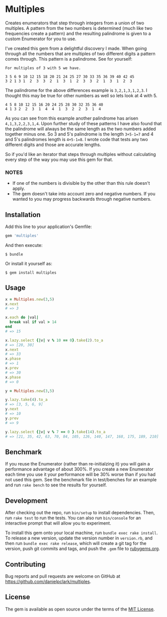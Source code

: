 # Multiples

Creates enumerators that step through integers from a union of two multiples.
A pattern from the two numbers is determined (much like two frequencies create
a pattern) and the resulting palindrome is given to a custom Enumerator for you
to use.

I've created this gem from a delightful discovery I made.  When going through all
the numbers that are multiples of two different digits a pattern comes through.
This pattern is a palindrome.  See for yourself:

```
For multiples of 3 with 5 we have.

3 5 6 9 10 12 15 18 20 21 24 25 27 30 33 35 36 39 40 42 45
3 2 1 3 1  2  3  3  2  1  3  1  2  3  3  2  1  3  1  2  3
```

The palindrome for the above differences example is `3,2,1,3,1,2,3`.  I thought this
may be true for other numbers as well so lets look at 4 with 5.

```
4 5 8 10 12 15 16 20 24 25 28 30 32 35 36 40
4 1 3 2  2  3  1  4  4  1  3  2  2  3  1  4
```

As you can see from this example another palindrome has arisen `4,1,3,2,2,3,1,4`. Upon
further study of these patterns I have also found that the palindrome will always be the
same length as the two numbers added together minus one.  So 3 and 5's palindrome is the
length `3+5-1=7` and 4 and 5's palindromes length is `4+5-1=8`.  I wrote code that tests
any two different digits and those are accurate lengths.

So if you'd like an iterator that steps through multiples without calculating every step
of the way you may use this gem for that.

### NOTES

* If one of the numbers is divisible by the other than this rule doesn't apply.
* The gem doesn't take into account zero and negative numbers.  If you wanted to you may progress backwards through negative numbers.

## Installation

Add this line to your application's Gemfile:

```ruby
gem 'multiples'
```

And then execute:

    $ bundle

Or install it yourself as:

    $ gem install multiples

## Usage

```ruby
x = Multiples.new(3,5)
x.next
# => 3

x.each do |val|
  break val if val > 14
end
# => 15

x.lazy.select {|v| v % 10 == 0}.take(2).to_a
# => [20, 30]
x.next
# => 33 
x.phase
# => 1
x.prev
# => 30
x.phase
# => 0

y = Multiples.new(3,5)

y.lazy.take(4).to_a
# => [3, 5, 6, 9] 
y.next
# => 10 
y.prev
# => 9 

y.lazy.select {|v| v % 7 == 0 }.take(14).to_a
# => [21, 35, 42, 63, 70, 84, 105, 126, 140, 147, 168, 175, 189, 210]
```

## Benchmark

If you reuse the Enumerator (rather than re-initialzing it) you will gain a
performance advantage of about 300%.  If you create a new Enumerator each time
you use it your performance will be 30% worse than if you had not used this gem.
See the benchmark file in test/benches for an example and run `rake bench` to see
the results for yourself.

## Development

After checking out the repo, run `bin/setup` to install dependencies. Then, run `rake test` to run the tests. You can also run `bin/console` for an interactive prompt that will allow you to experiment.

To install this gem onto your local machine, run `bundle exec rake install`. To release a new version, update the version number in `version.rb`, and then run `bundle exec rake release`, which will create a git tag for the version, push git commits and tags, and push the `.gem` file to [rubygems.org](https://rubygems.org).

## Contributing

Bug reports and pull requests are welcome on GitHub at https://github.com/danielpclark/multiples.


## License

The gem is available as open source under the terms of the [MIT License](http://opensource.org/licenses/MIT).

